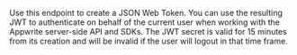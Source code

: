 Use this endpoint to create a JSON Web Token.
You can use the resulting JWT to authenticate on behalf of the current user when working with the Appwrite server-side API and SDKs.
The JWT secret is valid for 15 minutes from its creation and will be invalid if the user will logout in that time frame.
